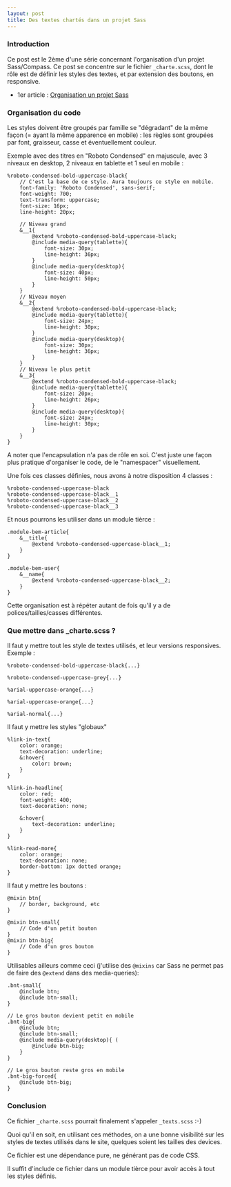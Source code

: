 ```yaml
---
layout: post
title: Des textes chartés dans un projet Sass
---
```


### Introduction


Ce post est le 2ème d'une série concernant l'organisation d'un projet Sass/Compass. Ce post se concentre sur le fichier ``_charte.scss``, dont le rôle est de définir les styles des textes, et par extension des boutons, en responsive.

- 1er article : [Organisation un projet Sass](/architecture-projet-sass)

### Organisation du code

Les styles doivent être groupés par famille se "dégradant" de la même façon (= ayant la même apparence en mobile) : les règles sont groupées par font, graisseur, casse et éventuellement couleur.

Exemple avec des titres en "Roboto Condensed" en majuscule, avec 3 niveaux en desktop, 2 niveaux en tablette et 1 seul en mobile :

    %roboto-condensed-bold-uppercase-black{
        // C'est la base de ce style. Aura toujours ce style en mobile.
        font-family: 'Roboto Condensed', sans-serif;
        font-weight: 700;
        text-transform: uppercase;
        font-size: 16px;
        line-height: 20px;
        
        // Niveau grand
        &__1{
            @extend %roboto-condensed-bold-uppercase-black;
            @include media-query(tablette){
                font-size: 30px;
                line-height: 36px;
            }
            @include media-query(desktop){
                font-size: 40px;
                line-height: 50px;
            }
        }
        // Niveau moyen
        &__2{
            @extend %roboto-condensed-bold-uppercase-black;
            @include media-query(tablette){
                font-size: 24px;
                line-height: 30px;
            }
            @include media-query(desktop){
                font-size: 30px;
                line-height: 36px;
            }
        }
        // Niveau le plus petit
        &__3{
            @extend %roboto-condensed-bold-uppercase-black;
            @include media-query(tablette){
                font-size: 20px;
                line-height: 26px;
            }
            @include media-query(desktop){
                font-size: 24px;
                line-height: 30px;
            }
        }
    }

A noter que l'encapsulation n'a pas de rôle en soi. C'est juste une façon plus pratique d'organiser le code, de le "namespacer" visuellement.

Une fois ces classes définies, nous avons à  notre disposition 4 classes : 

    %roboto-condensed-uppercase-black
    %roboto-condensed-uppercase-black__1
    %roboto-condensed-uppercase-black__2
    %roboto-condensed-uppercase-black__3

Et nous pourrons les utiliser dans un module tièrce : 

    .module-bem-article{
        &__title{
            @extend %roboto-condensed-uppercase-black__1;
        }
    }
    
    .module-bem-user{
        &__name{
            @extend %roboto-condensed-uppercase-black__2;
        }
    }
    

Cette organisation est à répéter autant de fois qu'il y a de polices/tailles/casses différentes.


### Que mettre dans _charte.scss ?

Il faut y mettre tout les style de textes utilisés, et leur versions responsives. Exemple : 

    %roboto-condensed-bold-uppercase-black{...}
    
    %roboto-condensed-uppercase-grey{...}
    
    %arial-uppercase-orange{...}
    
    %arial-uppercase-orange{...}

    %arial-normal{...}


Il faut y mettre les styles "globaux"


    %link-in-text{
        color: orange;
        text-decoration: underline;
        &:hover{
            color: brown;
        }
    }

    %link-in-headline{
        color: red;
        font-weight: 400;
        text-decoration: none;
        
        &:hover{
            text-decoration: underline;
        }
    }

    %link-read-more{
        color: orange;
        text-decoration: none;
        border-bottom: 1px dotted orange;
    }

Il faut y mettre les boutons :

    @mixin btn{
        // border, background, etc
    }
    
    @mixin btn-small{
        // Code d'un petit bouton
    }
    @mixin btn-big{
        // Code d'un gros bouton
    }


Utilisables ailleurs comme ceci (j'utilise des ``@mixins`` car Sass ne permet pas de faire des ``@extend`` dans des media-queries):


    .bnt-small{
        @include btn;
        @include btn-small;
    }
    
    // Le gros bouton devient petit en mobile
    .bnt-big{
        @include btn;
        @include btn-small;
        @include media-query(desktop){ (
            @include btn-big;
        }
    }
    
    // Le gros bouton reste gros en mobile
    .bnt-big-forced{
        @include btn-big;
    }


### Conclusion

Ce fichier ``_charte.scss`` pourrait finalement s'appeler ``_texts.scss`` :-)

Quoi qu'il en soit, en utilisant ces méthodes, on a une bonne visibilité sur les styles de textes utilisés dans le site, quelques soient les tailles des devices.

Ce fichier est une dépendance pure, ne générant pas de code CSS.

Il suffit d'include ce fichier dans un module tièrce pour avoir accès à tout les styles définis.


